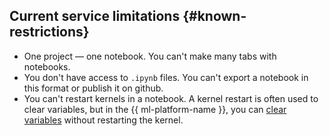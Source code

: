 ## Current service limitations {#known-restrictions}

* One project — one notebook. You can't make many tabs with notebooks.
* You don't have access to `.ipynb` files. You can't export a notebook in this format or publish it on github.
* You can't restart kernels in a notebook. A kernel restart is often used to clear variables, but in the {{ ml-platform-name }}, you can [clear variables](../../ml-platform/operations/projects/clear-kernel-state.md) without restarting the kernel.

